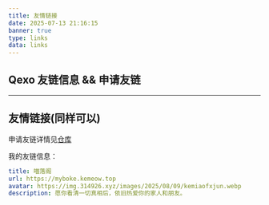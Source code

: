 ```yaml
---
title: 友情链接
date: 2025-07-13 21:16:15
banner: true
type: links
data: links
---
```


## Qexo 友链信息 && 申请友链

<div id="qexo-friends"></div>
<link rel="stylesheet" href="https://unpkg.com/qexo-friends/friends.css">
<script defer src="https://registry.npmmirror.com/qexo-static/1.6.0/files/hexo/friends.js"></script>
<script>
  function initFriends() {
    if (document.querySelector('#qexo-friends')) {
      loadQexoFriends('qexo-friends', 'https://qexo.kemeow.top');
    }
  }

  // 第一次加载
  initFriends();

  // PJAX 后重新加载
  document.addEventListener('pjax:complete', initFriends);
</script>

<div id="friends-api"></div>
<script src="/js/custom.js"></script>
<script>qexo_friend_api("friends-api","https://qexo.kemeow.top","");</script>

---

## 友情链接(同样可以)

申请友链详情见[仓库](https://github.com/kemiaofxjun/Friends)

我的友链信息：

```yaml
title: 喵落阁
url: https://myboke.kemeow.top
avatar: https://img.314926.xyz/images/2025/08/09/kemiaofxjun.webp
description: 愿你看清一切真相后，依旧热爱你的家人和朋友。
```